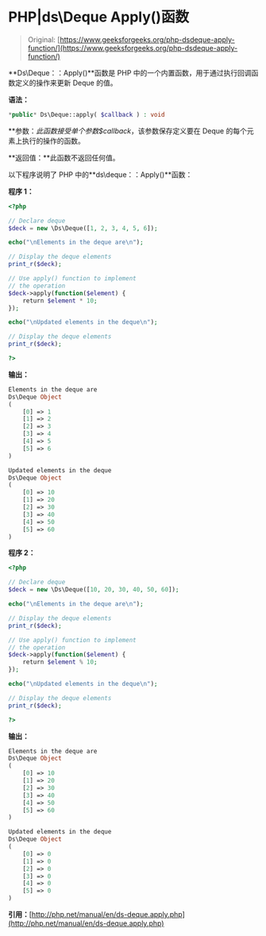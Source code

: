 # PHP|ds\Deque Apply()函数

> Original: [https://www.geeksforgeeks.org/php-dsdeque-apply-function/](https://www.geeksforgeeks.org/php-dsdeque-apply-function/)

**Ds\Deque：：Apply()**函数是 PHP 中的一个内置函数，用于通过执行回调函数定义的操作来更新 Deque 的值。

**语法：**

```php
*public* Ds\Deque::apply( $callback ) : void

```

**参数：**此函数接受单个参数*$callback*，该参数保存定义要在 Deque 的每个元素上执行的操作的函数。

**返回值：**此函数不返回任何值。

以下程序说明了 PHP 中的**ds\deque：：Apply()**函数：

**程序 1：**

```php
<?php

// Declare deque
$deck = new \Ds\Deque([1, 2, 3, 4, 5, 6]);

echo("\nElements in the deque are\n");

// Display the deque elements
print_r($deck);

// Use apply() function to implement
// the operation
$deck->apply(function($element) { 
    return $element * 10; 
});

echo("\nUpdated elements in the deque\n");

// Display the deque elements
print_r($deck);

?> 
```

**输出：**

```php
Elements in the deque are
Ds\Deque Object
(
    [0] => 1
    [1] => 2
    [2] => 3
    [3] => 4
    [4] => 5
    [5] => 6
)

Updated elements in the deque
Ds\Deque Object
(
    [0] => 10
    [1] => 20
    [2] => 30
    [3] => 40
    [4] => 50
    [5] => 60
)

```

**程序 2：**

```php
<?php

// Declare deque
$deck = new \Ds\Deque([10, 20, 30, 40, 50, 60]);

echo("\nElements in the deque are\n");

// Display the deque elements
print_r($deck);

// Use apply() function to implement
// the operation
$deck->apply(function($element) { 
    return $element % 10; 
});

echo("\nUpdated elements in the deque\n");

// Display the deque elements
print_r($deck);

?> 
```

**输出：**

```php
Elements in the deque are
Ds\Deque Object
(
    [0] => 10
    [1] => 20
    [2] => 30
    [3] => 40
    [4] => 50
    [5] => 60
)

Updated elements in the deque
Ds\Deque Object
(
    [0] => 0
    [1] => 0
    [2] => 0
    [3] => 0
    [4] => 0
    [5] => 0
)

```

**引用：**[http://php.net/manual/en/ds-deque.apply.php](http://php.net/manual/en/ds-deque.apply.php)